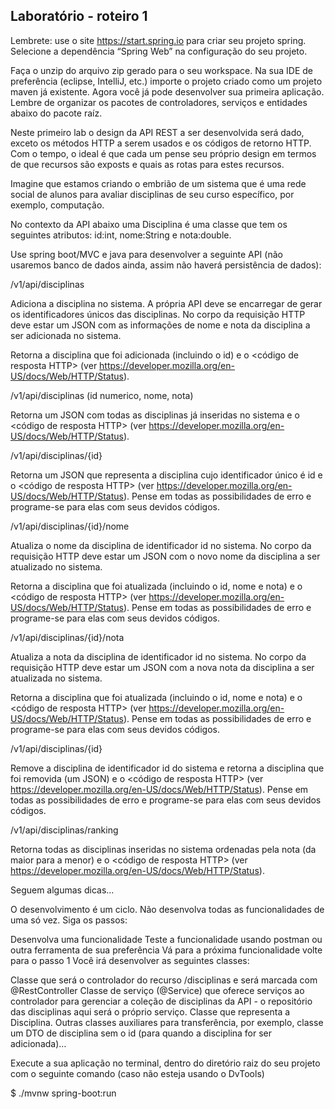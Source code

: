 ## Laboratório - roteiro 1
Lembrete: use o site https://start.spring.io para criar seu projeto spring. Selecione a dependência “Spring Web” na configuração do seu projeto.

Faça o unzip do arquivo zip gerado para o seu workspace. Na sua IDE de preferência (eclipse, IntelliJ, etc.) importe o projeto criado como um projeto maven já existente. Agora você já pode desenvolver sua primeira aplicação. Lembre de organizar os pacotes de controladores, serviços e entidades abaixo do pacote raíz.

Neste primeiro lab o design da API REST a ser desenvolvida será dado, exceto os métodos HTTP a serem usados e os códigos de retorno HTTP. Com o tempo, o ideal é que cada um pense seu próprio design em termos de que recursos são exposts e quais as rotas para estes recursos.

Imagine que estamos criando o embrião de um sistema que é uma rede social de alunos para avaliar disciplinas de seu curso específico, por exemplo, computação.

No contexto da API abaixo uma Disciplina é uma classe que tem os seguintes atributos: id:int, nome:String e nota:double.

Use spring boot/MVC e java para desenvolver a seguinte API (não usaremos banco de dados ainda, assim não haverá persistência de dados):

<METODO HTTP> /v1/api/disciplinas

Adiciona a disciplina no sistema. A própria API deve se encarregar de gerar os identificadores únicos das disciplinas. No corpo da requisição HTTP deve estar um JSON com as informações de nome e nota da disciplina a ser adicionada no sistema.

Retorna a disciplina que foi adicionada (incluindo o id) e o <código de resposta HTTP> (ver https://developer.mozilla.org/en-US/docs/Web/HTTP/Status).

<METODO HTTP> /v1/api/disciplinas (id numerico, nome, nota)

Retorna um JSON com todas as disciplinas já inseridas no sistema e o <código de resposta HTTP> (ver https://developer.mozilla.org/en-US/docs/Web/HTTP/Status).

<METODO HTTP> /v1/api/disciplinas/{id}

Retorna um JSON que representa a disciplina cujo identificador único é id e o <código de resposta HTTP> (ver https://developer.mozilla.org/en-US/docs/Web/HTTP/Status). Pense em todas as possibilidades de erro e programe-se para elas com seus devidos códigos.

<METODO HTTP> /v1/api/disciplinas/{id}/nome

Atualiza o nome da disciplina de identificador id no sistema. No corpo da requisição HTTP deve estar um JSON com o novo nome da disciplina a ser atualizado no sistema.

Retorna a disciplina que foi atualizada (incluindo o id, nome e nota) e o <código de resposta HTTP> (ver https://developer.mozilla.org/en-US/docs/Web/HTTP/Status). Pense em todas as possibilidades de erro e programe-se para elas com seus devidos códigos.

<METODO HTTP> /v1/api/disciplinas/{id}/nota

Atualiza a nota da disciplina de identificador id no sistema. No corpo da requisição HTTP deve estar um JSON com a nova nota da disciplina a ser atualizada no sistema.

Retorna a disciplina que foi atualizada (incluindo o id, nome e nota) e o <código de resposta HTTP> (ver https://developer.mozilla.org/en-US/docs/Web/HTTP/Status). Pense em todas as possibilidades de erro e programe-se para elas com seus devidos códigos.

<METODO HTTP> /v1/api/disciplinas/{id}

Remove a disciplina de identificador id do sistema e retorna a disciplina que foi removida (um JSON) e o <código de resposta HTTP> (ver https://developer.mozilla.org/en-US/docs/Web/HTTP/Status). Pense em todas as possibilidades de erro e programe-se para elas com seus devidos códigos.

<METODO HTTP> /v1/api/disciplinas/ranking

Retorna todas as disciplinas inseridas no sistema ordenadas pela nota (da maior para a menor) e o <código de resposta HTTP> (ver https://developer.mozilla.org/en-US/docs/Web/HTTP/Status).

Seguem algumas dicas…

O desenvolvimento é um ciclo. Não desenvolva todas as funcionalidades de uma só vez. Siga os passos:

Desenvolva uma funcionalidade
Teste a funcionalidade usando postman ou outra ferramenta de sua preferência
Vá para a próxima funcionalidade volte para o passo 1
Você irá desenvolver as seguintes classes:

Classe que será o controlador do recurso /disciplinas e será marcada com @RestController Classe de serviço (@Service) que oferece serviços ao controlador para gerenciar a coleção de disciplinas da API - o repositório das disciplinas aqui será o próprio serviço. Classe que representa a Disciplina. Outras classes auxiliares para transferência, por exemplo, classe um DTO de disciplina sem o id (para quando a disciplina for ser adicionada)…

Execute a sua aplicação no terminal, dentro do diretório raiz do seu projeto com o seguinte comando (caso não esteja usando o DvTools)

$ ./mvnw spring-boot:run